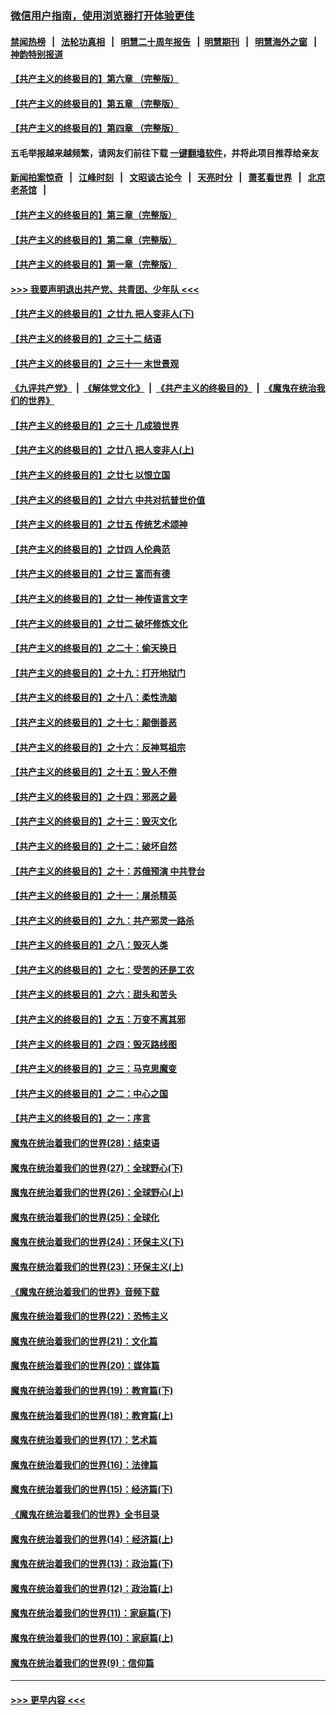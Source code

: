 ### [微信用户指南，使用浏览器打开体验更佳](https://github.com/gfw-breaker/banned-news1/blob/master/indexes/wechat-guide.md?t=0)
#### [禁闻热榜](热点新闻.md?t=0)  &nbsp;&nbsp;|&nbsp;&nbsp; [法轮功真相](https://github.com/gfw-breaker/truth/blob/master/README.md?t=0) &nbsp;&nbsp;|&nbsp;&nbsp; [明慧二十周年报告](https://github.com/gfw-breaker/mh-reports/blob/master/README.md?t=0) &nbsp;&nbsp;|&nbsp;&nbsp;[明慧期刊](https://github.com/gfw-breaker/mh-qikan) &nbsp;&nbsp;|&nbsp;&nbsp; [明慧海外之窗](https://github.com/gfw-breaker/mh-news/blob/master/README.md?t=0) &nbsp;&nbsp;|&nbsp;&nbsp; [神韵特别报道](https://github.com/gfw-breaker/mh-news/blob/master/shenyun.md?t=0)
#### [【共产主义的终极目的】第六章 （完整版）](../pages/nsc422/n11428913.md?t=02131933) 
#### [【共产主义的终极目的】第五章 （完整版）](../pages/nsc422/n11428912.md?t=02131933) 
#### [【共产主义的终极目的】第四章 （完整版）](../pages/nsc422/n11428907.md?t=02131933) 
#### 五毛举报越来越频繁，请网友们前往下载 [一键翻墙软件](https://github.com/gfw-breaker/ssr-accounts)，并将此项目推荐给亲友
#### [新闻拍案惊奇](https://github.com/gfw-breaker/banned-news1/blob/master/pages/link4.md) &nbsp;&nbsp;|&nbsp;&nbsp; [江峰时刻](https://github.com/gfw-breaker/banned-news1/blob/master/pages/link4.md) &nbsp;&nbsp;|&nbsp;&nbsp; [文昭谈古论今](https://github.com/gfw-breaker/banned-news1/blob/master/pages/link4.md) &nbsp;&nbsp;|&nbsp;&nbsp; [天亮时分](https://github.com/gfw-breaker/banned-news1/blob/master/pages/link4.md) &nbsp;&nbsp;|&nbsp;&nbsp; [萧茗看世界](https://github.com/gfw-breaker/banned-news1/blob/master/pages/link4.md) &nbsp;&nbsp;|&nbsp;&nbsp; [北京老茶馆](https://github.com/gfw-breaker/banned-news1/blob/master/pages/link4.md) &nbsp;&nbsp;|&nbsp;&nbsp; 
#### [【共产主义的终极目的】第三章（完整版）](../pages/nsc422/n11428848.md?t=02131933) 
#### [【共产主义的终极目的】第二章（完整版）](../pages/nsc422/n11428831.md?t=02131933) 
#### [【共产主义的终极目的】第一章（完整版）](../pages/nsc422/n11417651.md?t=02131933) 
#### [>>> 我要声明退出共产党、共青团、少年队 <<<](https://github.com/begood0513/goodnews/blob/master/quit/letter.md) 
#### [【共产主义的终极目的】之廿九 把人变非人(下)](../pages/nsc422/n11344140.md?t=02131933) 
#### [【共产主义的终极目的】之三十二 结语](../pages/nsc422/n11360535.md?t=02131933) 
#### [【共产主义的终极目的】之三十一 末世景观](../pages/nsc422/n11351129.md?t=02131933) 
#### [《九评共产党》](https://github.com/begood0513/9ping.md/blob/master/README.md) &nbsp;|&nbsp; [《解体党文化》](../../../../jtdwh.md/blob/master/README.md)  &nbsp;|&nbsp; [《共产主义的终极目的》](../../../../gczydzjmd.md/blob/master/README.md) &nbsp;|&nbsp; [《魔鬼在统治我们的世界》](../../../../mgztzwmdsj.md/blob/master/README.md) 
#### [【共产主义的终极目的】之三十 几成狼世界](../pages/nsc422/n11348280.md?t=02131933) 
#### [【共产主义的终极目的】之廿八 把人变非人(上)](../pages/nsc422/n11340492.md?t=02131933) 
#### [【共产主义的终极目的】之廿七 以恨立国](../pages/nsc422/n11336944.md?t=02131933) 
#### [【共产主义的终极目的】之廿六 中共对抗普世价值](../pages/nsc422/n11324785.md?t=02131933) 
#### [【共产主义的终极目的】之廿五 传统艺术颂神](../pages/nsc422/n11296396.md?t=02131933) 
#### [【共产主义的终极目的】之廿四 人伦典范](../pages/nsc422/n11296397.md?t=02131933) 
#### [【共产主义的终极目的】之廿三 富而有德](../pages/nsc422/n11283598.md?t=02131933) 
#### [【共产主义的终极目的】之廿一 神传语言文字](../pages/nsc422/n11263265.md?t=02131933) 
#### [【共产主义的终极目的】之廿二 破坏修炼文化](../pages/nsc422/n11245728.md?t=02131933) 
#### [【共产主义的终极目的】之二十：偷天换日](../pages/nsc422/n11238846.md?t=02131933) 
#### [【共产主义的终极目的】之十九：打开地狱门](../pages/nsc422/n11206376.md?t=02131933) 
#### [【共产主义的终极目的】之十八：柔性洗脑](../pages/nsc422/n11199994.md?t=02131933) 
#### [【共产主义的终极目的】之十七：颠倒善恶](../pages/nsc422/n11179782.md?t=02131933) 
#### [【共产主义的终极目的】之十六：反神骂祖宗](../pages/nsc422/n11166798.md?t=02131933) 
#### [【共产主义的终极目的】之十五：毁人不倦](../pages/nsc422/n11166792.md?t=02131933) 
#### [【共产主义的终极目的】之十四：邪恶之最](../pages/nsc422/n11150249.md?t=02131933) 
#### [【共产主义的终极目的】之十三：毁灭文化](../pages/nsc422/n11135227.md?t=02131933) 
#### [【共产主义的终极目的】之十二：破坏自然](../pages/nsc422/n11135214.md?t=02131933) 
#### [【共产主义的终极目的】之十：苏俄预演 中共登台](../pages/nsc422/n11118424.md?t=02131933) 
#### [【共产主义的终极目的】之十一：屠杀精英](../pages/nsc422/n11118442.md?t=02131933) 
#### [【共产主义的终极目的】之九：共产邪灵一路杀](../pages/nsc422/n11114139.md?t=02131933) 
#### [【共产主义的终极目的】之八：毁灭人类](../pages/nsc422/n11108503.md?t=02131933) 
#### [【共产主义的终极目的】之七：受苦的还是工农](../pages/nsc422/n11101809.md?t=02131933) 
#### [【共产主义的终极目的】之六：甜头和苦头](../pages/nsc422/n11096971.md?t=02131933) 
#### [【共产主义的终极目的】之五：万变不离其邪](../pages/nsc422/n11091285.md?t=02131933) 
#### [【共产主义的终极目的】之四：毁灭路线图](../pages/nsc422/n11086284.md?t=02131933) 
#### [【共产主义的终极目的】之三：马克思魔变](../pages/nsc422/n11061941.md?t=02131933) 
#### [【共产主义的终极目的】之二：中心之国](../pages/nsc422/n11047728.md?t=02131933) 
#### [【共产主义的终极目的】之一：序言](../pages/nsc422/n11086077.md?t=02131933) 
#### [魔鬼在统治着我们的世界(28)：结束语](../pages/nsc422/n10936246.md?t=02131933) 
#### [魔鬼在统治着我们的世界(27)：全球野心(下)](../pages/nsc422/n10928319.md?t=02131933) 
#### [魔鬼在统治着我们的世界(26)：全球野心(上)](../pages/nsc422/n10900318.md?t=02131933) 
#### [魔鬼在统治着我们的世界(25)：全球化](../pages/nsc422/n10788205.md?t=02131933) 
#### [魔鬼在统治着我们的世界(24)：环保主义(下)](../pages/nsc422/n10695307.md?t=02131933) 
#### [魔鬼在统治着我们的世界(23)：环保主义(上)](../pages/nsc422/n10688613.md?t=02131933) 
#### [《魔鬼在统治着我们的世界》音频下载](../pages/nsc422/n10635553.md?t=02131933) 
#### [魔鬼在统治着我们的世界(22)：恐怖主义](../pages/nsc422/n10614727.md?t=02131933) 
#### [魔鬼在统治着我们的世界(21)：文化篇](../pages/nsc422/n10597706.md?t=02131933) 
#### [魔鬼在统治着我们的世界(20)：媒体篇](../pages/nsc422/n10586579.md?t=02131933) 
#### [魔鬼在统治着我们的世界(19)：教育篇(下)](../pages/nsc422/n10564808.md?t=02131933) 
#### [魔鬼在统治着我们的世界(18)：教育篇(上)](../pages/nsc422/n10526970.md?t=02131933) 
#### [魔鬼在统治着我们的世界(17)：艺术篇](../pages/nsc422/n10499093.md?t=02131933) 
#### [魔鬼在统治着我们的世界(16)：法律篇](../pages/nsc422/n10485969.md?t=02131933) 
#### [魔鬼在统治着我们的世界(15)：经济篇(下)](../pages/nsc422/n10469975.md?t=02131933) 
#### [《魔鬼在统治着我们的世界》全书目录](../pages/nsc422/n10464261.md?t=02131933) 
#### [魔鬼在统治着我们的世界(14)：经济篇(上)](../pages/nsc422/n10457370.md?t=02131933) 
#### [魔鬼在统治着我们的世界(13)：政治篇(下)](../pages/nsc422/n10448270.md?t=02131933) 
#### [魔鬼在统治着我们的世界(12)：政治篇(上)](../pages/nsc422/n10444576.md?t=02131933) 
#### [魔鬼在统治着我们的世界(11)：家庭篇(下)](../pages/nsc422/n10440961.md?t=02131933) 
#### [魔鬼在统治着我们的世界(10)：家庭篇(上)](../pages/nsc422/n10435448.md?t=02131933) 
#### [魔鬼在统治着我们的世界(9)：信仰篇](../pages/nsc422/n10432159.md?t=02131933) 

----
#### [ >>> 更早内容 <<< ](../indexes/nsc422-earlier.md)
